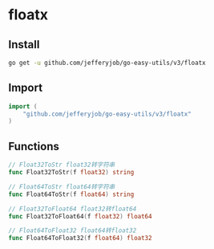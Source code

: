 # floatx

## Install

```bash
go get -u github.com/jefferyjob/go-easy-utils/v3/floatx
```

## Import

```go
import (
	"github.com/jefferyjob/go-easy-utils/v3/floatx"
)
```

## Functions

```go
// Float32ToStr float32转字符串
func Float32ToStr(f float32) string

// Float64ToStr float64转字符串
func Float64ToStr(f float64) string

// Float32ToFloat64 float32转float64
func Float32ToFloat64(f float32) float64

// Float64ToFloat32 float64转float32
func Float64ToFloat32(f float64) float32
```